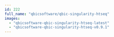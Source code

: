 ```yaml
---
id: 222
full_name: "qbicsoftware/qbic-singularity-htseq"
images: 
  - "qbicsoftware-qbic-singularity-htseq-latest"
  - "qbicsoftware-qbic-singularity-htseq-v0.9.1"
---
```

